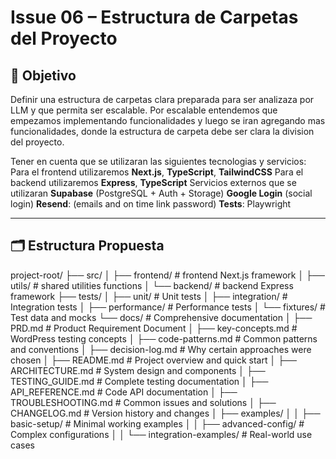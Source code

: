 # Issue 06 – Estructura de Carpetas del Proyecto

## 📁 Objetivo

Definir una estructura de carpetas clara preparada para ser analizaza por LLM y que permita ser escalable.
Por escalable entendemos que empezamos implementando funcionalidades y luego se iran agregando mas funcionalidades, donde la estructura de carpeta debe ser clara la division del proyecto.

Tener en cuenta que se utilizaran las siguientes tecnologias y servicios:
Para el frontend utilizaremos  **Next.js**, **TypeScript**, **TailwindCSS**
Para el backend  utilizaremos   **Express**, **TypeScript**
Servicios externos que se utilizaran 
**Supabase** (PostgreSQL + Auth + Storage)
**Google Login** (social login)
**Resend**: (emails and on time link password)
**Tests**: Playwright

---

## 🗂️ Estructura Propuesta
project-root/
├── src/
│   ├── frontend/                    # frontend Next.js framework
│   ├── utils/                   # shared utilities functions 
│   └── backend/                   # backend Express framework
├── tests/
│   ├── unit/                    # Unit tests
│   ├── integration/             # Integration tests
│   ├── performance/             # Performance tests
│   └── fixtures/                # Test data and mocks
└── docs/                        # Comprehensive documentation
│   ├── PRD.md       # Product Requirement Document
│   ├── key-concepts.md          # WordPress testing concepts
│   ├── code-patterns.md         # Common patterns and conventions
│   ├── decision-log.md          # Why certain approaches were chosen
│   ├── README.md                 # Project overview and quick start
│   ├── ARCHITECTURE.md          # System design and components
│   ├── TESTING_GUIDE.md         # Complete testing documentation
│   ├── API_REFERENCE.md         # Code API documentation
│   ├── TROUBLESHOOTING.md       # Common issues and solutions
│   ├── CHANGELOG.md             # Version history and changes
│   ├── examples/
│   │   ├── basic-setup/         # Minimal working examples
│   │   ├── advanced-config/     # Complex configurations
│   │   └── integration-examples/ # Real-world use cases
